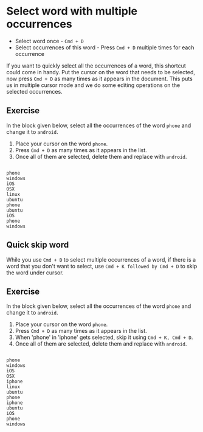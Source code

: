 Select word with multiple occurrences
======================================

* Select word once - `Cmd + D`
* Select occurrences of this word - Press `Cmd + D` multiple times for each
  occurrence

If you want to quickly select all the occurrences of a word, this shortcut
could come in handy. Put the cursor on the word that needs to be selected,
now press `Cmd + D` as many times as it appears in the document. This puts us
in multiple cursor mode and we do some editing operations on the selected
occurrences.

Exercise
---------

In the block given below, select all the occurrences of the word `phone`
and change it to `android`. 

1. Place your cursor on the word `phone`.
2. Press `Cmd + D` as many times as it appears in the list.
3. Once all of them are selected, delete them and replace with `android`.

```

phone
windows
iOS
OSX
linux
ubuntu
phone
ubuntu
iOS
phone
windows

```

Quick skip word
----------------

While you use `Cmd + D` to select multiple occurrences of a word, if there is a
word that you don't want to select, use `Cmd + K followed by Cmd + D` to skip the
word under cursor.

Exercise
---------

In the block given below, select all the occurrences of the word `phone`
and change it to `android`. 

1. Place your cursor on the word `phone`.
2. Press `Cmd + D` as many times as it appears in the list.
3. When 'phone' in 'iphone' gets selected, skip it using `Cmd + K, Cmd + D`.
4. Once all of them are selected, delete them and replace with `android`.

```

phone
windows
iOS
OSX
iphone
linux
ubuntu
phone
iphone
ubuntu
iOS
phone
windows

```